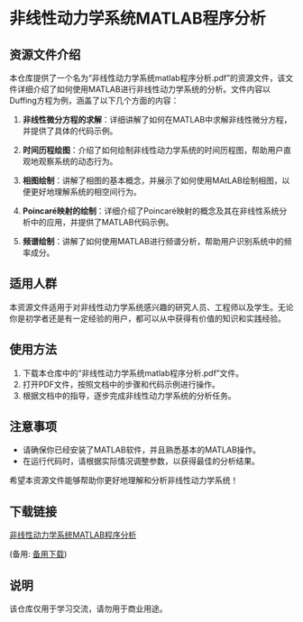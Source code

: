 # 非线性动力学系统MATLAB程序分析

## 资源文件介绍

本仓库提供了一个名为“非线性动力学系统matlab程序分析.pdf”的资源文件，该文件详细介绍了如何使用MATLAB进行非线性动力学系统的分析。文件内容以Duffing方程为例，涵盖了以下几个方面的内容：

1. **非线性微分方程的求解**：详细讲解了如何在MATLAB中求解非线性微分方程，并提供了具体的代码示例。

2. **时间历程绘图**：介绍了如何绘制非线性动力学系统的时间历程图，帮助用户直观地观察系统的动态行为。

3. **相图绘制**：讲解了相图的基本概念，并展示了如何使用MAtLAB绘制相图，以便更好地理解系统的相空间行为。

4. **Poincaré映射的绘制**：详细介绍了Poincaré映射的概念及其在非线性系统分析中的应用，并提供了MATLAB代码示例。

5. **频谱绘制**：讲解了如何使用MATLAB进行频谱分析，帮助用户识别系统中的频率成分。

## 适用人群

本资源文件适用于对非线性动力学系统感兴趣的研究人员、工程师以及学生。无论你是初学者还是有一定经验的用户，都可以从中获得有价值的知识和实践经验。

## 使用方法

1. 下载本仓库中的“非线性动力学系统matlab程序分析.pdf”文件。
2. 打开PDF文件，按照文档中的步骤和代码示例进行操作。
3. 根据文档中的指导，逐步完成非线性动力学系统的分析任务。

## 注意事项

- 请确保你已经安装了MATLAB软件，并且熟悉基本的MATLAB操作。
- 在运行代码时，请根据实际情况调整参数，以获得最佳的分析结果。

希望本资源文件能够帮助你更好地理解和分析非线性动力学系统！

## 下载链接
[非线性动力学系统MATLAB程序分析](https://pan.quark.cn/s/175bf5352c21) 

(备用: [备用下载](https://pan.baidu.com/s/1o7UYLvezn4WX9eSgfp7oWw?pwd=1234))

## 说明

该仓库仅用于学习交流，请勿用于商业用途。
